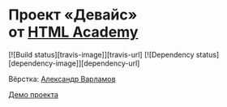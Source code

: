 # Проект «Девайс» от [HTML Academy](https://htmlacademy.ru/)

[![Build status][travis-image]][travis-url] [![Dependency status][dependency-image]][dependency-url]

Вёрстка: [Александр Варламов](https://github.com/AlexandrVar/)

[Демо проекта](https://AlexandrVar.github.io/device/)
